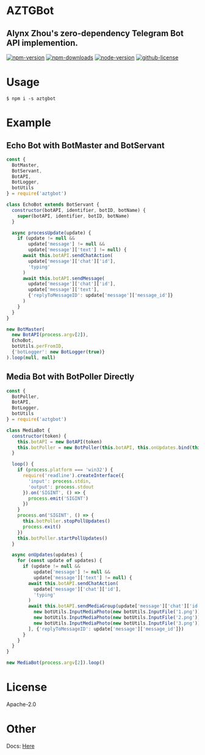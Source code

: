 AZTGBot
=======

Alynx Zhou's zero-dependency Telegram Bot API implemention.
-----------------------------------------------------------

[![npm-version](https://img.shields.io/npm/v/aztgbot?style=for-the-badge)](https://www.npmjs.com/package/aztgbot)
[![npm-downloads](https://img.shields.io/npm/dt/aztgbot?style=for-the-badge)](https://www.npmjs.com/package/aztgbot)
[![node-version](https://img.shields.io/node/v/aztgbot?style=for-the-badge)](https://www.npmjs.com/package/aztgbot)
[![github-license](https://img.shields.io/github/license/AlynxZhou/aztgbot?style=for-the-badge)](https://github.com/AlynxZhou/aztgbot/blob/master/LICENSE)

# Usage

```
$ npm i -s aztgbot
```

# Example

## Echo Bot with BotMaster and BotServant

```JavaScript
const {
  BotMaster,
  BotServant,
  BotAPI,
  BotLogger,
  botUtils
} = require('aztgbot')

class EchoBot extends BotServant {
  constructor(botAPI, identifier, botID, botName) {
    super(botAPI, identifier, botID, botName)
  }

  async processUpdate(update) {
    if (update != null &&
        update['message'] != null &&
        update['message']['text'] != null) {
      await this.botAPI.sendChatAction(
        update['message']['chat']['id'],
        'typing'
      )
      await this.botAPI.sendMessage(
        update['message']['chat']['id'],
        update['message']['text'],
        {'replyToMessageID': update['message']['message_id']}
      )
    }
  }
}

new BotMaster(
  new BotAPI(process.argv[2]),
  EchoBot,
  botUtils.perFromID,
  {'botLogger': new BotLogger(true)}
).loop(null, null)
```

## Media Bot with BotPoller Directly

```JavaScript
const {
  BotPoller,
  BotAPI,
  BotLogger,
  botUtils
} = require('aztgbot')

class MediaBot {
  constructor(token) {
    this.botAPI = new BotAPI(token)
    this.botPoller = new BotPoller(this.botAPI, this.onUpdates.bind(this))
  }

  loop() {
    if (process.platform === 'win32') {
      require('readline').createInterface({
        'input': process.stdin,
        'output': process.stdout
      }).on('SIGINT', () => {
        process.emit('SIGINT')
      })
    }
    process.on('SIGINT', () => {
      this.botPoller.stopPollUpdates()
      process.exit()
    })
    this.botPoller.startPollUpdates()
  }

  async onUpdates(updates) {
    for (const update of updates) {
      if (update != null &&
          update['message'] != null &&
          update['message']['text'] != null) {
        await this.botAPI.sendChatAction(
          update['message']['chat']['id'],
          'typing'
        )
        await this.botAPI.sendMediaGroup(update['message']['chat']['id'], [
          new botUtils.InputMediaPhoto(new botUtils.InputFile('1.png')),
          new botUtils.InputMediaPhoto(new botUtils.InputFile('2.png')),
          new botUtils.InputMediaPhoto(new botUtils.InputFile('3.png'))
        ], {'replyToMessageID': update['message']['message_id']})
      }
    }
  }
}

new MediaBot(process.argv[2]).loop()
```

# License

Apache-2.0

# Other

Docs: [Here](https://tgbot.alynx.one/)
